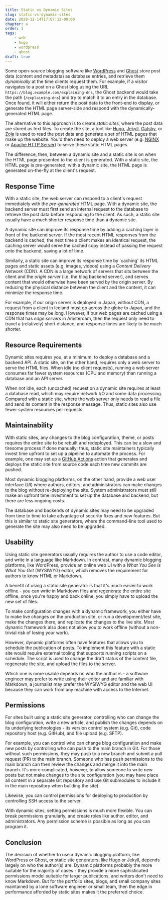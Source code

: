 ```yaml
---
title: Static vs Dynamic Sites
slug: static-vs-dynamic-sites
date: 2020-12-14T17:07:12-08:00
chapter: a
order: 1
tags:
    - web
    - hugo
    - wordpress
    - ghost
draft: true
---
```


Some open-source blogging software like [WordPress](https://wordpress.org/) and [Ghost](https://ghost.org/) store post data (content and metadata) as database entries, and retrieve them _dynamically_ at the time clients request them. For example, if a visitor navigates to a post on a Ghost blog using the URL `https://blog.example.com/explaining-dns`, the Ghost backend would take the path (`/explaining-dns`) and try to match it to an entry in the database. Once found, it will either return the post data to the front-end to display, or generate the HTML page server-side and respond with the dynamically-generated HTML page.

The alternative to this approach is to create _static sites_, where the post data are stored as text files. To create the site, a tool like [Hugo](https://gohugo.io/), [Jekyll](https://jekyllrb.com/), [Gatsby](https://www.gatsbyjs.com/), or [Zola](https://www.getzola.org/) is used to read the post data and generate a set of HTML pages that make up the website. You'd then need to deploy a web server (e.g. [NGINX](https://docs.nginx.com/nginx/admin-guide/installing-nginx/installing-nginx-open-source/) or [Apache HTTP Server](https://httpd.apache.org/)) to serve these static HTML pages.

The difference, then, between a dynamic site and a static site is on when the HTML page presented to the client is generated. With a static site, the HTML page is pre-generated; with a dynamic site, the HTML page is generated on-the-fly at the client's request.

## Response Time

With a static site, the web server can respond to a client's request immediately with the _pre-generated_ HTML page. With a dynamic site, the backend server must first send an internal request to the database to retrieve the post data before responding to the client. As such, a static site usually have a much shorter response time than a dynamic site.

A dynamic site can improve its response time by adding a caching layer in front of the backend server. If the most recent HTML responses from the backend is cached, the next time a client makes an identical request, the caching server would serve the cached copy instead of passing the request onto the backend, saving a lot of time.

Similarly, a static site can improve its response time by 'caching' its HTML pages and static assets (e.g. images, videos) using a _Content Delivery Network_ (CDN). A CDN is a large network of servers that sits between the client and the _origin server_ (i.e. the blog backend server), and serves content that would otherwise have been served by the origin server. By reducing the physical distance between the client and the content, it can minimize the response time.

For example, if our origin server is deployed in Japan, without CDN, a request from a client in Iceland must go across the globe to Japan, and the response times may be long. However, if our web pages are cached using a CDN that has _edge servers_ in Amsterdam, then the request only need to travel a (relatively) short distance, and response times are likely to be much shorter.

## Resource Requirements

Dynamic sites requires you, at a minimum, to deploy a database and a backend API. A static site, on the other hand, requires only a web server to serve the HTML files. When idle (no client requests), running a web server consumes far fewer system resources (CPU and memory) than running a database and an API server.

When not idle, each (uncached) request on a dynamic site requires at least a database read, which may require network I/O and some data processing. Compared with a static site, where the web server only needs to read a file and send its content in the response message. Thus, static sites also use fewer system resources per requests.

## Maintainability

With static sites, any changes to the blog configuration, theme, or posts requires the entire site to be rebuilt and redeployed. This can be a slow and tiresome process if done manually; thus, static site maintainers typically invest time upfront to set up a pipeline to automate the process. For example, one may set up a [GitHub Actions](https://docs.github.com/en/free-pro-team@latest/actions) action that generates and deploys the static site from source code each time new commits are pushed.

Most dynamic blogging platforms, on the other hand, provide a web user interface (UI) where authors, editors, and administrators can make changes to the blog without re-deploying the site. System administrators must still make an upfront time investment to set up the database and backend, but there are less ongoing costs.

The database and backends of dynamic sites may need to be upgraded from time to time to take advantage of security fixes and new features. But this is similar to static site generators, where the command-line tool used to generate the site may also need to be upgraded.

## Usability

Using static site generators usually requires the author to use a code editor, and write in a language like Markdown. In contrast, many dynamic blogging platforms, like WordPress, provide an online web UI with a _What You See Is What You Get_ (WYSIWYG) editor, which removes the requirement for authors to know HTML or Markdown.

A benefit of using a static site generator is that it's much easier to work offline - you can write in Markdown files and regenerate the entire site offline, once you're happy and back online, you simply have to upload the new set of files.

To make configuration changes with a dynamic framework, you either have to make live changes on the production site, or run a development/test site, make the changes there, and replicate the changes to the live site. Most dynamic framework also does not allow you to work offline (without a non-trivial risk of losing your work).

However, dynamic platforms often have features that allows you to schedule the publication of posts. To implement this feature with a static site would require external tooling that supports running scripts on a schedule. The script is used to change the draft status of the content file, regenerate the site, and upload the files to the server.

Which one is more usable depends on who the author is - a software engineer may prefer to write using their editor and are familiar with Markdown, a journalist may prefer the WYSIWYG editor and the web UI because they can work from any machine with access to the Internet.

## Permissions

For sites built using a static site generator, controlling who can change the blog configuration, write a new article, and publish the changes depends on its underlying technologies - its version control system (e.g. Git), code repository host (e.g. GitHub), and file upload (e.g. SFTP).

For example, you can control who can change blog configuration and make new posts by controlling who can push to the main branch in Git. For those without such permissions, they may push to a new branch and submit a pull request (PR) to the main branch. Someone who has push permissions to the main branch can then review the changes and merge it into the main branch. It's more complicated, however, to allow someone to write new posts but not make changes to the site configuration (you may have place all content in a separate Git repository and use Git submodules to include it in the main repository when building the site).

Likewise, you can control permissions for deploying to production by controlling SSH access to the server.

With dynamic sites, setting permissions is much more flexible. You can break permissions granularly, and create roles like author, editor, and administrators. Any permission scheme is possible as long as you can program it.

## Conclusion

The decision of whether to use a dynamic blogging platform, like WordPress or Ghost, or static site generators, like Hugo or Jekyll, depends largely on who the author(s) are. Dynamic platforms probably the more suitable for the majority of cases - they provide a more sophisticated permissions model suitable for larger publications, and writers don't need to know Markdown. But for the portfolio sites, blogs, and small company sites maintained by a lone software engineer or small team, then the edge in performance afforded by static sites makes it the preferred choice.
